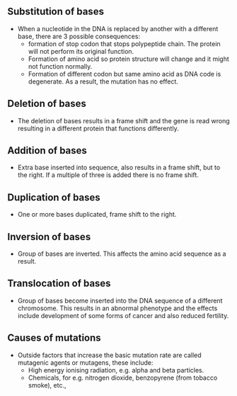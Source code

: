 ## Substitution of bases
- When a nucleotide in the DNA is replaced by another with a different base, there are 3 possible consequences:
    -   formation of stop codon that stops polypeptide chain. The protein will not perform its original function.
    -   Formation of amino acid so protein structure will change and it might not function normally.
    -   Formation of different codon but same amino acid as DNA code is degenerate. As a result, the mutation has no effect.

## Deletion of bases
- The deletion of bases results in a frame shift and the gene is read wrong resulting in a different protein that functions differently.

## Addition of bases
- Extra base inserted into sequence, also results in a frame shift, but to the right. If a multiple of three is added there is no frame shift.

## Duplication of bases
- One or more bases duplicated, frame shift to the right.

## Inversion of bases
- Group of bases are inverted. This affects the amino acid sequence as a result.

## Translocation of bases
- Group of bases become inserted into the DNA sequence of a different chromosome. This results in an abnormal phenotype and the effects include development of some forms of cancer and also reduced fertility.

## Causes of mutations
- Outside factors that increase the basic mutation rate are called mutagenic agents or mutagens, these include:
    -   High energy ionising radiation, e.g. alpha and beta particles.
    -   Chemicals, for e.g. nitrogen dioxide, benzopyrene (from tobacco smoke), etc.,
